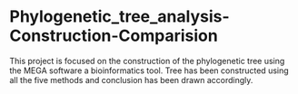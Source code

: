 # Phylogenetic_tree_analysis-Construction-Comparision
This project is focused on the construction of the phylogenetic tree using the MEGA software a bioinformatics tool. Tree has been constructed using all the five methods and conclusion has been drawn accordingly.
